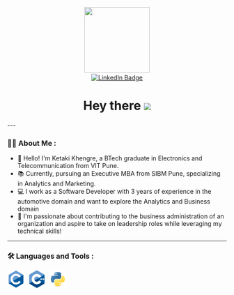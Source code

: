 
<div id="header" align="center">
  <img src="https://media0.giphy.com/media/v1.Y2lkPTc5MGI3NjExa3Zpa3hsNXRkNjB3b2N3a3dnaDIxZDlrNzZ1ZHBmbjhpeDdyOHkycyZlcD12MV9pbnRlcm5hbF9naWZfYnlfaWQmY3Q9Zw/uB86ZyWQsnFSGYe2sA/giphy.gif" width="150" height="150"/>
</div>
<div id="badges" align="center">
  <a href="www.linkedin.com/in/ketaki-khengre-a9941217b">
    <img src="https://img.shields.io/badge/LinkedIn-blue?style=for-the-badge&logo=linkedin&logoColor=white" alt="LinkedIn Badge"/>
  </a>
</div>
<h1 align ="center">
  Hey there
  <img src="https://media.giphy.com/media/hvRJCLFzcasrR4ia7z/giphy.gif" width="30px"/>
</h1>
---

### :woman_technologist: About Me :
- 👋 Hello! I'm Ketaki Khengre, a BTech graduate in Electronics and Telecommunication from VIT Pune.
- 📚 Currently, pursuing an Executive MBA from SIBM Pune, specializing in Analytics and Marketing.
- 💻 I work as a Software Developer with 3 years of experience in the automotive domain and want to explore the     Analytics and Business domain
- 🚀 I'm passionate about contributing to the business administration of an organization and aspire to take on leadership roles while leveraging my technical skills!


---

### :hammer_and_wrench: Languages and Tools :
<div>
  <img src="https://github.com/devicons/devicon/blob/master/icons/c/c-original.svg" title="C" alt="C" width="40" height="40"/>&nbsp;
  <img src="https://github.com/devicons/devicon/blob/master/icons/cplusplus/cplusplus-original.svg" title="Cpp" alt="Cpp" width="40" height="40"/>&nbsp;
  <img src="https://github.com/devicons/devicon/blob/master/icons/python/python-original.svg" title="Python" alt="pyrhon" width="40" height="40"/>&nbsp;

 <div> 
  


  

